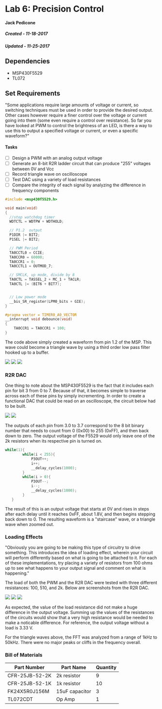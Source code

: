 # Lab 6: Precision Control
#### Jack Pedicone
##### Created - 11-18-2017
##### Updated - 11-25-2017

## Dependencies
* MSP430F5529
* TL072

## Set Requirements
"Some applications require large amounts of voltage or current, so switching techniques must be used in order to provide the desired output. Other cases however require a finer control over the voltage or current going into them (some even require a control over resistance). So far you have looked at PWM to control the brightness of an LED, is there a way to use this to output a specified voltage or current, or even a specific waveform?"

#### Tasks
* [ ] Design a PWM with an analog output voltage 
* [ ] Generate an 8-bit R2R ladder circuit that can produce "255" voltages between 0V and Vcc
* [ ] Record triangle wave on oscilloscope
* [ ] Test DAC using a variety of load resistances
* [ ] Compare the integrity of each signal by analyzing the difference in frequency components

```c
#include <msp430f5529.h>

void main(void)
{
  //stop watchdog timer
  WDTCTL = WDTPW + WDTHOLD;

  // P1.2  output
  P1DIR |= BIT2;
  P1SEL |= BIT2;

  // PWM Period
  TA0CCTL0 = CCIE;
  TA0CCR0 = 60000;
  TA0CCR1 = 0;
  TA0CCTL1 = OUTMOD_7;

  // SMCLK, up mode, divide by 8
  TA0CTL = TASSEL_2 + MC_1 + TACLR;
  TA0CTL |= (BIT6 + BIT7);


  // Low power mode
  __bis_SR_register(LPM0_bits + GIE);
}

#pragma vector = TIMER0_A0_VECTOR
__interrupt void debounce(void)
{
    TA0CCR1 = TA0CCR1 + 100;
}
```

The code above simply created a waveform from pin 1.2 of the MSP. This wave could become a triangle wave by using a third order low pass filter hooked up to a buffer.

<img src = "https://github.com/RU09342/lab-6taking-control-over-your-embedded-life-gouldj/blob/master/Precision%20Control/Pictures/PWM_circuit.jpg">

<img src = "https://github.com/RU09342/lab-6taking-control-over-your-embedded-life-gouldj/blob/master/Precision%20Control/Pictures/PWM_schematic.png">

<img src = "https://github.com/RU09342/lab-6taking-control-over-your-embedded-life-gouldj/blob/master/Precision%20Control/Pictures/Scopes/pwm-wave2.png">

### R2R DAC

One thing to note about the MSP430F5529 is the fact that it includes each pin for bit 3 from 0 to 7. Because of that, it becomes simple to traverse across each of these pins by simply incrementing. In order to create a functional DAC that could be read on an oscilloscope, the circuit below had to be built.

<img src = "https://github.com/RU09342/lab-6taking-control-over-your-embedded-life-gouldj/blob/master/Precision%20Control/Pictures/setup.jpg">

<img src = "https://github.com/RU09342/lab-6taking-control-over-your-embedded-life-gouldj/blob/master/Precision%20Control/Pictures/R2R_schematic.png">

The outputs of each pin from 3.0 to 3.7 correspond to the 8 bit binary number that needs to count from 0 (0x00) to 255 (0xFF), and then back down to zero. The output voltage of the F5529 would only leave one of the 2k resistors when its respective pin is turned on. 

```c
while(1){
        while(i < 255){
            P3OUT++;
            i++;
            __delay_cycles(1000);
        }
        while(i > 0){
            P3OUT--;
            i--;
            __delay_cycles(1000);
        }
   }
```

The result of this is an output voltage that starts at 0V and rises in steps after each delay until it reaches 0xFF, about 1.8V, and then begins stepping back down to 0. The resulting waveform is a "staircase" wave, or a triangle wave when zoomed out.

### Loading Effects
"Obviously you are going to be making this type of circuitry to drive something. This introduces the idea of loading effect, wherein your circuit will perform differently based on what is going to be attached to it. For each of these implementations, try placing a variety of resistors from 100 ohms up to see what happens to your output signal and comment on what is happening."

The load of both the PWM and the R2R DAC were tested with three different resistances: 100, 510, and 2k. Below are screenshots from the R2R DAC.

<img src = "https://github.com/RU09342/lab-6taking-control-over-your-embedded-life-gouldj/blob/master/Precision%20Control/Pictures/Scopes/R2R_100Load.png">

<img src = "https://github.com/RU09342/lab-6taking-control-over-your-embedded-life-gouldj/blob/master/Precision%20Control/Pictures/Scopes/R2R_510Load.png">

<img src = "https://github.com/RU09342/lab-6taking-control-over-your-embedded-life-gouldj/blob/master/Precision%20Control/Pictures/Scopes/R2R_2kLoad.png">

As expected, the value of the load resistance did not make a huge difference in the output voltage. Summing up the values of the resistances of the circuits would show that a very high resistance would be needed to make a noticable difference. For reference, the output voltage without a load is 3.33 V.

For the triangle waves above, the FFT was analyzed from a range of 1kHz to 50kHz. There were no major peaks or cliffs in the frequency overall.

### Bill of Materials

Part Number | Part Name | Quantity
------------ | ------------ | ------------
CFR-25JB-52-2K | 2k resistor | 9
CFR-25JB-52-1K | 1k resistor | 10
FK24X5R0J156M | 15uF capacitor | 3
TL072CDT | Op Amp | 1

